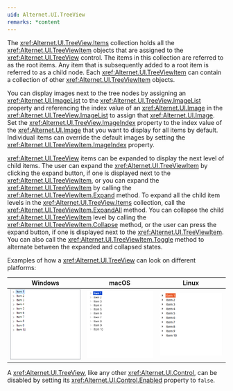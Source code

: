 ```yaml
---
uid: Alternet.UI.TreeView
remarks: *content
---
```

The <xref:Alternet.UI.TreeView.Items> collection holds all the <xref:Alternet.UI.TreeViewItem> objects that are assigned to the <xref:Alternet.UI.TreeView> control.
The items in this collection are referred to as the root items. Any item that is subsequently added to a root item is referred to as a child node.
Each <xref:Alternet.UI.TreeViewItem> can contain a collection of other <xref:Alternet.UI.TreeViewItem> objects.

You can display images next to the tree nodes by assigning an <xref:Alternet.UI.ImageList> to the <xref:Alternet.UI.TreeView.ImageList> property and
referencing the index value of an <xref:Alternet.UI.Image> in the <xref:Alternet.UI.TreeView.ImageList> to assign that <xref:Alternet.UI.Image>.
Set the <xref:Alternet.UI.TreeView.ImageIndex> property to the index value of the <xref:Alternet.UI.Image> that you want to display for all items by default.
Individual items can override the default images by setting the <xref:Alternet.UI.TreeViewItem.ImageIndex> property.

<xref:Alternet.UI.TreeView> items can be expanded to display the next level of child items.
The user can expand the <xref:Alternet.UI.TreeViewItem> by clicking the expand button, if one is displayed
next to the <xref:Alternet.UI.TreeViewItem>, or you can expand the <xref:Alternet.UI.TreeViewItem> by calling the <xref:Alternet.UI.TreeViewItem.Expand> method.
To expand all the child item levels in the <xref:Alternet.UI.TreeView.Items> collection, call the <xref:Alternet.UI.TreeViewItem.ExpandAll> method.
You can collapse the child <xref:Alternet.UI.TreeViewItem> level by calling the <xref:Alternet.UI.TreeViewItem.Collapse> method,
or the user can press the expand button, if one is displayed next to the <xref:Alternet.UI.TreeViewItem>.
You can also call the <xref:Alternet.UI.TreeViewItem.Toggle> method to alternate between the expanded and collapsed states.

Examples of how a <xref:Alternet.UI.TreeView> can look on different platforms:

|Windows|macOS|Linux|
|-------|-----|-----|
|![TreeView on Windows](images/treeview-windows.png)|![TreeView on macOS](images/treeview-macos.png)|![TreeView on Linux](images/treeview-linux.png)

A <xref:Alternet.UI.TreeView>, like any other <xref:Alternet.UI.Control>, can be disabled by setting its <xref:Alternet.UI.Control.Enabled> property to `false`.